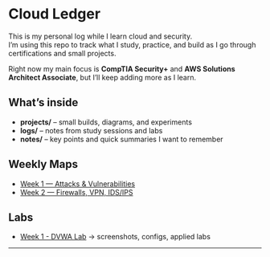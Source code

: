 # Cloud Ledger  

This is my personal log while I learn cloud and security.  
I’m using this repo to track what I study, practice, and build as I go through certifications and small projects.  

Right now my main focus is **CompTIA Security+** and **AWS Solutions Architect Associate**, but I’ll keep adding more as I learn.  

## What’s inside
- **projects/** – small builds, diagrams, and experiments  
- **logs/** – notes from study sessions and labs  
- **notes/** – key points and quick summaries I want to remember  

## Weekly Maps
- [Week 1 — Attacks & Vulnerabilities](notes/week1/README.md)  
- [Week 2 — Firewalls, VPN, IDS/IPS](notes/week2/README.md)

## Labs
- [Week 1 - DVWA Lab](./logs/DVWA%20lab/) → screenshots, configs, applied labs

---


